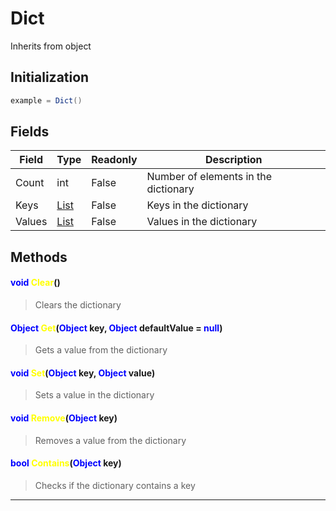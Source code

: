 # Dict
Inherits from object
## Initialization
```csharp
example = Dict()
```
## Fields
|Field|Type|Readonly|Description|
|---|---|---|---|
|Count|int|False|Number of elements in the dictionary|
|Keys|[List](../objects/List.md)|False|Keys in the dictionary|
|Values|[List](../objects/List.md)|False|Values in the dictionary|
## Methods
#### <span style="color:blue;">void</span> <span style="color:yellow;">Clear</span>()
> Clears the dictionary
#### <span style="color:blue;">Object</span> <span style="color:yellow;">Get</span>(<span style="color:blue;">Object</span> key, <span style="color:blue;">Object</span> defaultValue = <span style="color:blue;">null</span>)
> Gets a value from the dictionary
#### <span style="color:blue;">void</span> <span style="color:yellow;">Set</span>(<span style="color:blue;">Object</span> key, <span style="color:blue;">Object</span> value)
> Sets a value in the dictionary
#### <span style="color:blue;">void</span> <span style="color:yellow;">Remove</span>(<span style="color:blue;">Object</span> key)
> Removes a value from the dictionary
#### <span style="color:blue;">bool</span> <span style="color:yellow;">Contains</span>(<span style="color:blue;">Object</span> key)
> Checks if the dictionary contains a key

---

